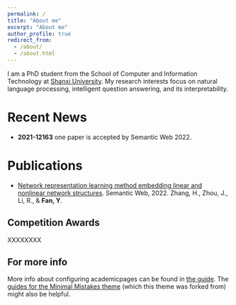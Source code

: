 ```yaml
---
permalink: /
title: "About me"
excerpt: "About me"
author_profile: true
redirect_from: 
  - /about/
  - /about.html
---
```


I am a PhD student from the School of Computer and Information Technology at [Shanxi University](https://www.sxu.edu.cn/). My research interests focus on natural language processing, intelligent question answering, and its interpretability.


Recent News
======
* **2021-12163** one paper is accepted by Semantic Web 2022.


Publications
======
* [Network representation learning method embedding linear and nonlinear network structures](https://content.iospress.com/articles/semantic-web/sw212968). Semantic Web, 2022.
  Zhang, H., Zhou, J., Li, R., & **Fan, Y**.

Competition Awards
------
XXXXXXXX

For more info
------
More info about configuring academicpages can be found in [the guide](https://academicpages.github.io/markdown/). The [guides for the Minimal Mistakes theme](https://mmistakes.github.io/minimal-mistakes/docs/configuration/) (which this theme was forked from) might also be helpful.
